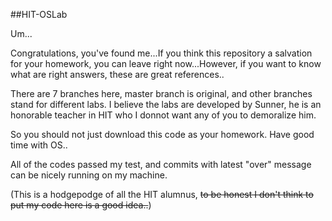 ##HIT-OSLab

Um...

Congratulations, you've found me...If you think this repository a salvation for your homework, you can leave right now...However, if you want to know what are right answers, these are great references..

There are 7 branches here, master branch is original, and other branches stand for different labs. I believe the labs are developed by Sunner, he is an honorable teacher in HIT who I donnot want any of you to demoralize him. 

So you should not just download this code as your homework. Have good time with OS..

All of the codes passed my test, and commits with latest "over" message can be nicely running on my machine.

(This is a hodgepodge of all the HIT alumnus, ~~to be honest I don't think to put my code here is a good idea..~~)
